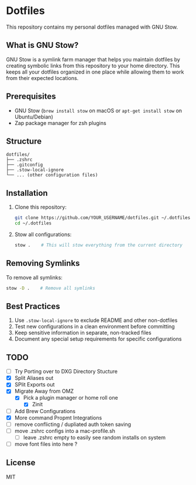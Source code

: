 # Dotfiles

This repository contains my personal dotfiles managed with GNU Stow.

## What is GNU Stow?

GNU Stow is a symlink farm manager that helps you maintain dotfiles by creating symbolic links from this repository to your home directory. This keeps all your dotfiles organized in one place while allowing them to work from their expected locations.

## Prerequisites

- GNU Stow (`brew install stow` on macOS or `apt-get install stow` on Ubuntu/Debian)
- Zap package manager for zsh plugins

## Structure

``` text
dotfiles/
├── .zshrc
├── .gitconfig
├── .stow-local-ignore
└── ... (other configuration files)
```

## Installation

1. Clone this repository:

   ```bash
   git clone https://github.com/YOUR_USERNAME/dotfiles.git ~/.dotfiles
   cd ~/.dotfiles
   ```

2. Stow all configurations:

   ```bash
   stow .    # This will stow everything from the current directory
   ```

## Removing Symlinks

To remove all symlinks:

```bash
stow -D .    # Remove all symlinks
```

## Best Practices

1. Use `.stow-local-ignore` to exclude README and other non-dotfiles
2. Test new configurations in a clean environment before committing
3. Keep sensitive information in separate, non-tracked files
4. Document any special setup requirements for specific configurations

## TODO

- [ ] Try Porting over to DXG Directory Stucture
- [x] Split Aliases out
- [x] SPlit Exports out
- [x] Migrate Away from OMZ
  - [x] Pick a plugin manager or home roll one
    - [x] Zinit
- [ ] Add Brew Configurations
- [x] More command Propmt Integrations
- [ ] remove conflicting / dupliated auth token saving
- [ ] move .zshrc configs into a mac-profile.sh
  - [ ] leave .zshrc empty to easily see random installs on system
- [ ] move font files into here ?

## License

MIT
